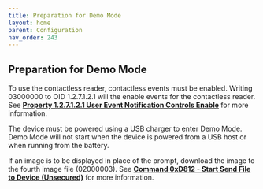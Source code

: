 ```yaml
---
title: Preparation for Demo Mode
layout: home
parent: Configuration
nav_order: 243
---
```


## Preparation for Demo Mode

To use the contactless reader, contactless events must be enabled.
Writing 03000000 to OID 1.2.7.1.2.1 will the enable events for the
contactless reader. See [**Property 1.2.7.1.2.1 User Event Notification
Controls
Enable**](#property-1.2.7.1.2.1-user-event-notification-controls-enable)
for more information.

The device must be powered using a USB charger to enter Demo Mode. Demo
Mode will not start when the device is powered from a USB host or when
running from the battery.

If an image is to be displayed in place of the prompt, download the
image to the fourth image file (02000003). See [**Command 0xD812 - Start
Send File to Device
(Unsecured)**](#command-0xd812---start-send-file-to-device-unsecured)
for more information.
